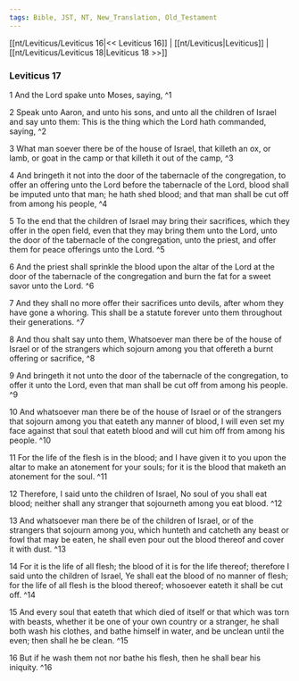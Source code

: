 ```yaml
---
tags: Bible, JST, NT, New_Translation, Old_Testament
---
```


[[nt/Leviticus/Leviticus 16|<< Leviticus 16]] | [[nt/Leviticus|Leviticus]] | [[nt/Leviticus/Leviticus 18|Leviticus 18 >>]]

### Leviticus 17

1 And the Lord spake unto Moses, saying,  ^1

2 Speak unto Aaron, and unto his sons, and unto all the children of Israel and say unto them: This is the thing which the Lord hath commanded, saying,  ^2

3 What man soever there be of the house of Israel, that killeth an ox, or lamb, or goat in the camp or that killeth it out of the camp,  ^3

4 And bringeth it not into the door of the tabernacle of the congregation, to offer an offering unto the Lord before the tabernacle of the Lord, blood shall be imputed unto that man; he hath shed blood; and that man shall be cut off from among his people,  ^4

5 To the end that the children of Israel may bring their sacrifices, which they offer in the open field, even that they may bring them unto the Lord, unto the door of the tabernacle of the congregation, unto the priest, and offer them for peace offerings unto the Lord.  ^5

6 And the priest shall sprinkle the blood upon the altar of the Lord at the door of the tabernacle of the congregation and burn the fat for a sweet savor unto the Lord.  ^6

7 And they shall no more offer their sacrifices unto devils, after whom they have gone a whoring. This shall be a statute forever unto them throughout their generations.  ^7

8 And thou shalt say unto them, Whatsoever man there be of the house of Israel or of the strangers which sojourn among you that offereth a burnt offering or sacrifice,  ^8

9 And bringeth it not unto the door of the tabernacle of the congregation, to offer it unto the Lord, even that man shall be cut off from among his people.  ^9

10 And whatsoever man there be of the house of Israel or of the strangers that sojourn among you that eateth any manner of blood, I will even set my face against that soul that eateth blood and will cut him off from among his people.  ^10

11 For the life of the flesh is in the blood; and I have given it to you upon the altar to make an atonement for your souls; for it is the blood that maketh an atonement for the soul.  ^11

12 Therefore, I said unto the children of Israel, No soul of you shall eat blood; neither shall any stranger that sojourneth among you eat blood.  ^12

13 And whatsoever man there be of the children of Israel, or of the strangers that sojourn among you, which hunteth and catcheth any beast or fowl that may be eaten, he shall even pour out the blood thereof and cover it with dust.  ^13

14 For it is the life of all flesh; the blood of it is for the life thereof; therefore I said unto the children of Israel, Ye shall eat the blood of no manner of flesh; for the life of all flesh is the blood thereof; whosoever eateth it shall be cut off.  ^14

15 And every soul that eateth that which died of itself or that which was torn with beasts, whether it be one of your own country or a stranger, he shall both wash his clothes, and bathe himself in water, and be unclean until the even; then shall he be clean.  ^15

16 But if he wash them not nor bathe his flesh, then he shall bear his iniquity.  ^16

 
